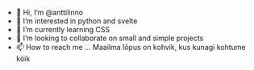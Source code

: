 - 👋 Hi, I’m @anttilinno
- 👀 I’m interested in python and svelte
- 🌱 I’m currently learning CSS
- 💞️ I’m looking to collaborate on small and simple projects
- 📫 How to reach me ... Maailma lõpus on kohvik, kus kunagi kohtume kõik

<!---
anttilinno/anttilinno is a ✨ special ✨ repository because its `README.md` (this file) appears on your GitHub profile.
You can click the Preview link to take a look at your changes.
--->
